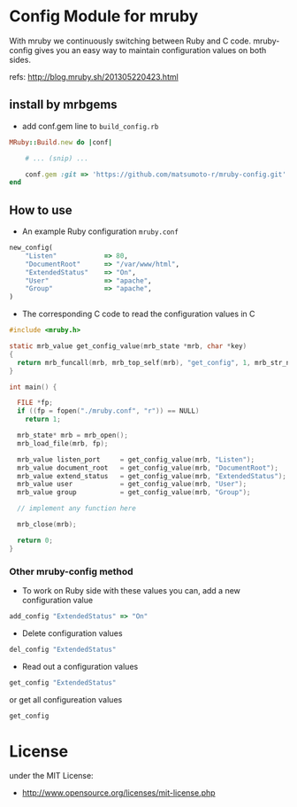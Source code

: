 # Config Module for mruby
With mruby we continuously switching between Ruby and C code. mruby-config gives you an easy way to maintain configuration values on both sides.

refs: http://blog.mruby.sh/201305220423.html

## install by mrbgems
 - add conf.gem line to `build_config.rb`
```ruby
MRuby::Build.new do |conf|

    # ... (snip) ...

    conf.gem :git => 'https://github.com/matsumoto-r/mruby-config.git'
end
```

## How to use
 - An example Ruby configuration ```mruby.conf```
```ruby
new_config(
    "Listen"            => 80,
    "DocumentRoot"      => "/var/www/html",
    "ExtendedStatus"    => "On",
    "User"              => "apache",
    "Group"             => "apache",
)
```


 - The corresponding C code to read the configuration values in C
```c
#include <mruby.h>

static mrb_value get_config_value(mrb_state *mrb, char *key)
{
  return mrb_funcall(mrb, mrb_top_self(mrb), "get_config", 1, mrb_str_new_cstr(mrb, key));
}

int main() {

  FILE *fp;
  if ((fp = fopen("./mruby.conf", "r")) == NULL)
    return 1;

  mrb_state* mrb = mrb_open();
  mrb_load_file(mrb, fp);

  mrb_value listen_port     = get_config_value(mrb, "Listen");
  mrb_value document_root   = get_config_value(mrb, "DocumentRoot");
  mrb_value extend_status   = get_config_value(mrb, "ExtendedStatus");
  mrb_value user            = get_config_value(mrb, "User");
  mrb_value group           = get_config_value(mrb, "Group");

  // implement any function here

  mrb_close(mrb);

  return 0;
}
```

### Other mruby-config method
 - To work on Ruby side with these values you can, add a new configuration value
```ruby
add_config "ExtendedStatus" => "On"
```

 - Delete configuration values
```ruby
del_config "ExtendedStatus"
```

 - Read out a configuration values
```ruby
get_config "ExtendedStatus"
```
or get all configureation values
```ruby
get_config
```

# License
under the MIT License:

* http://www.opensource.org/licenses/mit-license.php


